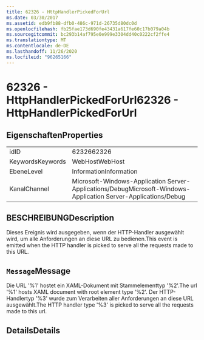 ```yaml
---
title: 62326 - HttpHandlerPickedForUrl
ms.date: 03/30/2017
ms.assetid: edb9fb88-dfb0-486c-971d-26735d80dc0d
ms.openlocfilehash: fb25fae173d690fe43431a617fe60c17b079a04b
ms.sourcegitcommit: bc293b14af795e0e999e3304dd40c0222cf2ffe4
ms.translationtype: MT
ms.contentlocale: de-DE
ms.lasthandoff: 11/26/2020
ms.locfileid: "96265166"
---
```

# <a name="62326---httphandlerpickedforurl"></a><span data-ttu-id="b618f-102">62326 - HttpHandlerPickedForUrl</span><span class="sxs-lookup"><span data-stu-id="b618f-102">62326 - HttpHandlerPickedForUrl</span></span>

## <a name="properties"></a><span data-ttu-id="b618f-103">Eigenschaften</span><span class="sxs-lookup"><span data-stu-id="b618f-103">Properties</span></span>  
  
|||  
|-|-|  
|<span data-ttu-id="b618f-104">id</span><span class="sxs-lookup"><span data-stu-id="b618f-104">ID</span></span>|<span data-ttu-id="b618f-105">62326</span><span class="sxs-lookup"><span data-stu-id="b618f-105">62326</span></span>|  
|<span data-ttu-id="b618f-106">Keywords</span><span class="sxs-lookup"><span data-stu-id="b618f-106">Keywords</span></span>|<span data-ttu-id="b618f-107">WebHost</span><span class="sxs-lookup"><span data-stu-id="b618f-107">WebHost</span></span>|  
|<span data-ttu-id="b618f-108">Ebene</span><span class="sxs-lookup"><span data-stu-id="b618f-108">Level</span></span>|<span data-ttu-id="b618f-109">Information</span><span class="sxs-lookup"><span data-stu-id="b618f-109">Information</span></span>|  
|<span data-ttu-id="b618f-110">Kanal</span><span class="sxs-lookup"><span data-stu-id="b618f-110">Channel</span></span>|<span data-ttu-id="b618f-111">Microsoft-Windows-Application Server-Applications/Debug</span><span class="sxs-lookup"><span data-stu-id="b618f-111">Microsoft-Windows-Application Server-Applications/Debug</span></span>|  
  
## <a name="description"></a><span data-ttu-id="b618f-112">BESCHREIBUNG</span><span class="sxs-lookup"><span data-stu-id="b618f-112">Description</span></span>  

 <span data-ttu-id="b618f-113">Dieses Ereignis wird ausgegeben, wenn der HTTP-Handler ausgewählt wird, um alle Anforderungen an diese URL zu bedienen.</span><span class="sxs-lookup"><span data-stu-id="b618f-113">This event is emitted when the HTTP handler is picked to serve all the requests made to this URL.</span></span>  
  
## <a name="message"></a><span data-ttu-id="b618f-114">`Message`</span><span class="sxs-lookup"><span data-stu-id="b618f-114">Message</span></span>  

 <span data-ttu-id="b618f-115">Die URL '%1' hostet ein XAML-Dokument mit Stammelementtyp '%2'.</span><span class="sxs-lookup"><span data-stu-id="b618f-115">The url '%1' hosts XAML document with root element type '%2'.</span></span> <span data-ttu-id="b618f-116">Der HTTP-Handlertyp '%3' wurde zum Verarbeiten aller Anforderungen an diese URL ausgewählt.</span><span class="sxs-lookup"><span data-stu-id="b618f-116">The HTTP handler type '%3' is picked to serve all the requests made to this url.</span></span>  
  
## <a name="details"></a><span data-ttu-id="b618f-117">Details</span><span class="sxs-lookup"><span data-stu-id="b618f-117">Details</span></span>

